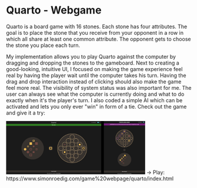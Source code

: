 # Quarto - Webgame

Quarto is a board game with 16 stones. Each stone has four attributes. The goal is to place the stone that you receive from your opponent in a row in which all share at least one common attribute. The opponent gets to choose the stone you place each turn.

My implementation allows you to play Quarto against the computer by dragging and dropping the stones to the gameboard. Next to creating a good-looking, intuitive UI, I focused on making the game experience feel real by having the player wait until the computer takes his turn. Having the drag and drop interaction instead of clicking should also make the game feel more real. The visibility of system status was also important for me. The user can always see what the computer is currently doing and what to do exactly when it's the player's turn. I also coded a simple AI which can be activated and lets you only ever "win" in form of a tie.
Check out the game and give it a try:

<img src="snapshot.png" alt="Game Snapshot" width="75%" height="75%">
-> Play: https://www.simonroedig.com/game%20webpage/quarto/index.html
